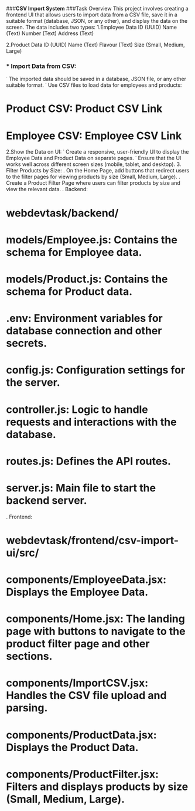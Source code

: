 ###**CSV Import System**
###Task Overview
This project involves creating a frontend UI that allows users to import data from a CSV file, save it in a suitable format (database, JSON, or any other), and display the data on the screen. The data includes two types:
1.Employee Data
ID (UUID)
Name (Text)
Number (Text)
Address (Text)

2.Product Data
ID (UUID)
Name (Text)
Flavour (Text)
Size (Small, Medium, Large)

### * Import Data from CSV:
˙ The imported data should be saved in a database, JSON file, or any other suitable format.
˙ Use CSV files to load data for employees and products:
# Product CSV: Product CSV Link
# Employee CSV: Employee CSV Link
2.Show the Data on UI:
˙ Create a responsive, user-friendly UI to display the Employee Data and Product Data on separate 
  pages.
˙ Ensure that the UI works well across different screen sizes (mobile, tablet, and desktop).
3. Filter Products by Size:
. On the Home Page, add buttons that redirect users to the filter pages for viewing products by size (Small, Medium, Large).
. Create a Product Filter Page where users can filter products by size and view the relevant data.
. Backend:
# webdevtask/backend/
# models/Employee.js: Contains the schema for Employee data.
# models/Product.js: Contains the schema for Product data.
# .env: Environment variables for database connection and other secrets.
# config.js: Configuration settings for the server.
# controller.js: Logic to handle requests and interactions with the database.
# routes.js: Defines the API routes.
# server.js: Main file to start the backend server.
. Frontend:
# webdevtask/frontend/csv-import-ui/src/
# components/EmployeeData.jsx: Displays the Employee Data.
# components/Home.jsx: The landing page with buttons to navigate to the product filter page and other sections.
# components/ImportCSV.jsx: Handles the CSV file upload and parsing.
# components/ProductData.jsx: Displays the Product Data.
# components/ProductFilter.jsx: Filters and displays products by size (Small, Medium, Large).





